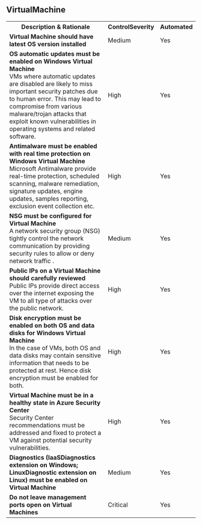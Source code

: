 ﻿<!DOCTYPE html PUBLIC "-//W3C//DTD XHTML 1.0 Strict//EN"  "http://www.w3.org/TR/xhtml1/DTD/xhtml1-strict.dtd">
<html xmlns="http://www.w3.org/1999/xhtml">
<head>

</head><body>
<H2>VirtualMachine</H2>
<table>
<colgroup><col/><col/><col/></colgroup>
<tr><th>Description & Rationale</th><th>ControlSeverity</th><th>Automated</th></tr>
<tr><td><b>Virtual Machine should have latest OS version installed</b><br/></td><td>Medium</td><td>Yes</td></tr>
<tr><td><b>OS automatic updates must be enabled on Windows Virtual Machine</b><br/>VMs where automatic updates are disabled are likely to miss important security patches due to human error. This may lead to compromise from various malware/trojan attacks that exploit known vulnerabilities in operating systems and related software.</td><td>High</td><td>Yes</td></tr>
<tr><td><b>Antimalware must be enabled with real time protection on Windows Virtual Machine</b><br/>Microsoft Antimalware provide real-time protection, scheduled scanning, malware remediation, signature updates, engine updates, samples reporting, exclusion event collection etc.</td><td>High</td><td>Yes</td></tr>
<tr><td><b>NSG must be configured for Virtual Machine</b><br/>A network security group (NSG) tightly control the network communication by providing security rules to allow or deny network traffic .</td><td>Medium</td><td>Yes</td></tr>
<tr><td><b>Public IPs on a Virtual Machine should carefully reviewed</b><br/>Public IPs provide direct access over the internet exposing the VM to all type of attacks over the public network.</td><td>High</td><td>Yes</td></tr>
<tr><td><b>Disk encryption must be enabled on both OS and data disks for Windows Virtual Machine</b><br/>In the case of VMs, both OS and data disks may contain sensitive information that needs to be protected at rest. Hence disk encryption must be enabled for both.</td><td>High</td><td>Yes</td></tr>
<tr><td><b>Virtual Machine must be in a healthy state in Azure Security Center</b><br/>Security Center  recommendations must be addressed and fixed to protect a VM against potential security vulnerabilities.</td><td>High</td><td>Yes</td></tr>
<tr><td><b>Diagnostics (IaaSDiagnostics extension on Windows; LinuxDiagnostic extension on Linux) must be enabled on Virtual Machine</b><br/></td><td>Medium</td><td>Yes</td></tr>
<tr><td><b>Do not leave management ports open on Virtual Machines</b><br/></td><td>Critical</td><td>Yes</td></tr>
</table>
</body></html>

